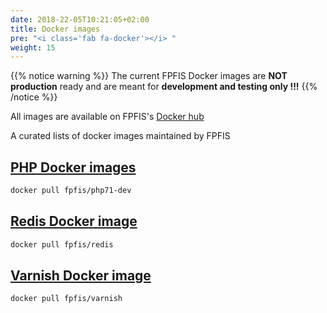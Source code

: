 ```yaml
---
date: 2018-22-05T10:21:05+02:00
title: Docker images
pre: "<i class='fab fa-docker'></i> "
weight: 15
---
```

{{% notice warning %}}
The current FPFIS Docker images are **NOT production** ready and are meant for **development and testing only !!!**
{{% /notice %}}

All images are available on FPFIS's [Docker hub](http://hub.docker.com/u/fpfis/)

A curated lists of docker images maintained by FPFIS


## [PHP Docker images](/docker-images/php)

```sh
docker pull fpfis/php71-dev
```

## [Redis Docker image](/docker-images/redis)

```sh
docker pull fpfis/redis
```

## [Varnish Docker image](/docker-images/varnish)

```sh
docker pull fpfis/varnish
```

